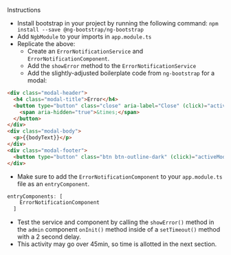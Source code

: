 Instructions

* Install bootstrap in your project by running the following command: `npm install --save @ng-bootstrap/ng-bootstrap`
* Add `NgbModule` to your imports in `app.module.ts`
* Replicate the above:
    * Create an `ErrorNotificationService` and `ErrorNotificationComponent`.
    * Add the `showError` method to the `ErrorNotificationService`
    * Add the slightly-adjusted boilerplate code from `ng-bootstrap` for a modal:
```html
<div class="modal-header">
  <h4 class="modal-title">Error</h4>
  <button type="button" class="close" aria-label="Close" (click)="activeModal.dismiss('Cross click')">
    <span aria-hidden="true">&times;</span>
  </button>
</div>
<div class="modal-body">
  <p>{{bodyText}}</p>
</div>
<div class="modal-footer">
  <button type="button" class="btn btn-outline-dark" (click)="activeModal.close('Close click')">Close</button>
</div>
```
* Make sure to add the `ErrorNotificationComponent` to your `app.module.ts` file as an `entryComponent`.
```ts
entryComponents: [
    ErrorNotificationComponent
  ]
```
* Test the service and component by calling the `showError()` method in the `admin` component `onInit()` method inside of a `setTimeout()` method with a 2 second delay.
* This activity may go over 45min, so time is allotted in the next section.